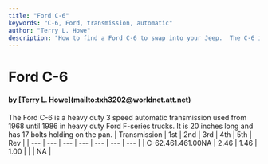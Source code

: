 ```yaml
---
title: "Ford C-6"
keywords: "C-6, Ford, transmission, automatic"
author: "Terry L. Howe"
description: "How to find a Ford C-6 to swap into your Jeep.  The C-6 is a 3 speed automatic transmission."
---
```


# Ford C-6
<H4>by [Terry L. Howe](mailto:txh3202@worldnet.att.net)</H4>
The Ford C-6 is a heavy duty 3 speed automatic transmission used
from 1968 until 1986 in heavy duty Ford F-series trucks.  It
is 20 inches long and has 17 bolts holding on the pan.
| Transmission | 1st | 2nd | 3rd | 4th | 5th | Rev |
| --- | --- | --- | --- | --- | --- | --- |
| C-62.461.461.00NA | 2.46 | 1.46 | 1.00 |  |  | NA |
